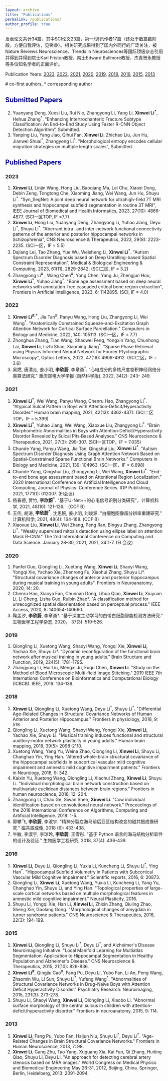 ```yaml
---
layout: archive
title: "Publications"
permalink: /publications/
author_profile: true
---
```


发表论文共计34篇，其中SCI论文23篇，第一/通讯作者17篇（还处于数篇数阶段，方便自我评估，见笑😅）。相关研究成果得到了国内外同行的广泛关注，被Nature Reviews Neuroscience、Trends in Neurosciences等国际顶级杂志引用并得到并得到院士Karl Friston教授、院士Edward Bullmore教授、杰青贺永教授等多位知名学者的正面评价。

Publication Years: [2023](#jump2023), [2022](#jump2022), [2021](#jump2021), [2020](#jump2020), [2019](#jump2019), [2018](#jump2018), [2016](#jump2016), [2015](#jump2015), [2013](#jump2013)

\# co-first authors, * corresponding author  

## <font color=DarkBlue>Submitted Papers</font> 

2. Yuanyang Deng, Xuesi Liu, Rui Nie, Zhangyong Li, Yang Li, **Xinwei Li<sup>*</sup>**, Hehua Zhang<sup>\*</sup>. “Enhancing Intertrochanteric Fracture Subtype Classification: An End-to-End Study Using Faster R-CNN Object Detection Algorithm”, Submitted.
3. Yanping Liu, Yang Jiao, Qihui Fan, **Xinwei Li**, Zhichao Liu, Jun Hu, Jianwei Shuai<sup>*</sup>, Zhangyong Li<sup>\*</sup>. "Morphological entropy encodes cellular migration strategies on multiple length scales", Submitted.

## <font color=DarkBlue>Published Papers</font>

### <span id="jump2023">2023</span>

1. **Xinwei Li**, Linjin Wang, Hong Liu, Baoqiang Ma, Lei Chu, Xiaoxi Dong, Debin Zeng, Tongtong Che,  Xiaoming Jiang, Wei Wang, Jun Hu, Shuyu Li<sup>*</sup>. "Syn_SegNet: A joint deep neural network for ultrahigh-ﬁeld 7T MRI synthesis and hippocampal subﬁeld segmentation in routine 3T MRI", IEEE Journal of Biomedical and Health Informatics, 2023, 27(10): 4866-4877. (SCI一区TOP, IF =7.7)
2. **Xinwei Li**, Hong Liu, Yuanyang Deng, Zhangyong Li, Yuhao Jiang, Deyu Li<sup>*</sup>,  Shuyu Li<sup>\*</sup>. "Aberrant intra- and inter-network functional connectivity patterns of the anterior and posterior hippocampal networks in Schizophrenia", CNS Neuroscience & Therapeutics, 2023, 29(8): 2223-2235. (SCI一区，IF = 5.5)
3. Dajiang Lei, Tao Zhang, Yue Wu, Weisheng Li, **Xinwei Li<sup>*</sup>**. "Autism Spectrum Disorder Diagnosis based on Deep Unrolling-based Spatial Constraint Representation", Medical & Biological Engineering & Computing, 2023, 61(11), 2829-2842. (SCI二区, IF = 3.2) 
4. Zhangyong Li<sup>#</sup> , Wang Chen<sup>#</sup>, Yong Chen, Yang Ju, Zhengjun Hou, **Xinwei Li<sup>*</sup>**, Yuhao Jiang<sup>*</sup>. "Bone age assessment based on deep neural networks with annotation-free cascaded critical bone region extraction", Frontiers in Artificial Intelligence, 2023, 6: 1142895. (SCI, IF = 4.0)

### <span id="jump2022">2022</span>

1. **Xinwei Li<sup>#,*</sup>**,  Jia Tan<sup>#</sup>, Panyu Wang, Hong Liu, Zhangyong Li, Wei Wang<sup>*</sup>. "Anatomically Constrained Squeeze-and-Excitation Graph Attention Network for Cortical Surface Parcellation." Computers in Biology and Medicine, 2022, 140: 105113. (SCI一区，IF = 7.7)
2. Zhonghua Zhang, Tian Wang, Shaowei Feng, Yongxin Yang, Chunhong Lai, **Xinwei Li**, Lizhi Shao, Xiaoming Jiang<sup>\*</sup>. "Sparse Phase Retrieval using Physics Informed Neural Network for Fourier Ptychographic Microscopy", Optics Letters, 2022, 47(19): 4909-4912. (SCI二区，IF = 3.6)
3. 吴燃, 唐清垚, 姜小明, **李欣蔚**, 李章勇<sup>*</sup>. "心电成分的多核尺度卷积神经网络分类算法研究." 重庆邮电大学学报 (自然科学版), 2022, 34(2): 243- 249.

### <span id="jump2021">2021</span>

1. **Xinwei Li<sup>*</sup>**, Wei Wang, Panyu Wang, Chenru Hao, Zhangyong Li<sup>*</sup>. "Atypical Sulcal Pattern in Boys with Attention‐Deficit/Hyperactivity Disorder." Human brain mapping, 2021, 42(13): 4362-4371.  (SCI二区TOP，IF = 5.399)
2. **Xinwei Li<sup>*</sup>**, Yuhao Jiang, Wei Wang, Xiaoxue Liu,  Zhangyong Li<sup>*</sup>. "Brain Morphometric Abnormalities in Boys with Attention‐Deficit/Hyperactivity Disorder Revealed by Sulcal Pits‐Based Analyses." CNS Neuroscience & Therapeutics, 2021, 27(3): 299-307. (SCI一区TOP，IF = 7.035)
3. Chunde Yang, Panyu Wang, Jia Tan, Qingshui Liu, **Xinwei Li<sup>*</sup>**. "Autism Spectrum Disorder Diagnosis Using Graph Attention Network Based on Spatial-Constrained Sparse Functional Brain Networks." Computers in Biology and Medicine, 2021, 139: 104963. (SCI一区，IF = 6.698)
4. Chunde Yang, Qingshui Liu, Zhongyong Li, Wei Wang, **Xinwei Li<sup>*</sup>**. "End-to-end bone age assessment based on Attentional Region Localization." 2020 International Conference on Artificial Intelligence and Cloud Computing, Journal of Physics: Conference Series. IOP Publishing, 2021, 1771(1): 012007. (EI会议)
5. 杨春德, 贾竹, **李欣蔚<sup>*</sup>**. "基于U-Net++的心电信号识别分类研究"，计算机科学, 2021, 48(10): 121-126. （CCF B）
6. 王伟, 胡涛, **李欣蔚<sup>*</sup>**, 沈思婉, 姜小明, 刘峻源. "白细胞图像超分辨率重建研究." 计算机科学, 2021, 48(4): 164-168. (CCF B)
7. Xiaoxue Liu, **Xinwei Li**, Wei Zhang, Peng Ran, Bingyu Zhang, Zhangyong Li<sup>*</sup>. "Weakly supervised mitosis detection using ellipse label on attention Mask R-CNN." The 2nd International Conference on Computing and Data Science. January 28–30, 2021, 2021, 34:1-7. (EI 会议)

### <span id="jump2020">2020</span>

1. Panfei Guo, Qiongling Li, Xuetong Wang, **Xinwei Li**, Shaoyi Wang, Yongqi Xie, Yachao Xie, Zhenrong Fu, Xiaohui Zhang, Shuyu Li*. "Structural covariance changes of anterior and posterior hippocampus during musical training in young adults". Frontiers in Neuroanatomy, 2020, 14: 20.
2. Chenru Hao, Xiaoya Fan, Chunnan Dong, Lihua Qiao, **Xinwei Li**, Xiuyuan Li, Li Cheng, Lisha Guo, Ruibin Zhao*. "A classification method for unrecognized spatial disorientation based on perceptual process." IEEE Access, 2020, 8: 140654-140660.
3. 鞠孟汐, **李欣蔚**, 李章勇*. "基于深度主动学习的白带白细胞智能检测方法研究." 生物医学工程学杂志, 2020， 37(3): 519-526.

### <span id="jump2019">2019</span>

1. Qiongling Li, Xuetong Wang, Shaoyi Wang, Yongqi Xie, **Xinwei Li,** Yachao Xie, Shuyu Li*. "Dynamic reconfiguration of the functional brain network after musical training in young adults." Brain Structure and Function, 2019, 224(5): 1781-1795.
2. Zhangyong Li, Hui Liu, Mengxi Ju, Fuqu Chen, **Xinwei Li**. "Study on the Method of Blood Microscopic Multi-field Image Stitching." 2019 IEEE 7th International Conference on Bioinformatics and Computational Biology (ICBCB). IEEE, 2019: 134-139.

### <span id="jump2018">2018</span>

1. **Xinwei Li**, Qiongling Li, Xuetong Wang, Deyu Li<sup>*</sup>,  Shuyu Li<sup>\*</sup>. "Differential Age-Related Changes in Structural Covariance Networks of Human Anterior and Posterior Hippocampus." Frontiers in physiology, 2018, 9: 518. 
2. Qiongling Li, Xuetong Wang, Shaoyi Wang, Yongqi Xie, **Xinwei Li,** Yachao Xie, Shuyu Li. "Musical training induces functional and structural auditory‐motor network plasticity in young adults." Human brain mapping, 2018, 39(5): 2098-2110.
3. Xuetong Wang, Yang Yu, Weina Zhao, Qiongling Li, **Xinwei Li,** Shuyu Li, Changhao Yin, Ying Han. "Altered whole-brain structural covariance of the hippocampal subfields in subcortical vascular mild cognitive impairment and amnestic mild cognitive impairment patients." Frontiers in Neurology, 2018, 9: 342.
4. Kaixin Yu, Xuetong Wang, Qiongling Li, Xiaohui Zhang, **Xinwei Li**, Shuyu Li. "Individual morphological brain network construction based on multivariate euclidean distances between brain regions." Frontiers in human neuroscience, 2018, 12: 204.
5. Zhangyong Li, Chao Ge, Siwan Shen, **Xinwei Li**. "Cow individual identification based on convolutional neural network." Proceedings of the 2018 International Conference on Algorithms, Computing and Artificial Intelligence. 2018: 1-5.
6. 郭攀飞, **李欣蔚**, 李淑宇. "精神分裂症海马前后亚区结构改变的磁共振成像研究." 磁共振成像, 2018 (6): 433-438.
7. 牛敏, 李淑宇, 李琼玲, **李欣蔚**, 王雪彤. "基于 Python 语言的海马结构分析软件的设计及验证." 生物医学工程研究, 2018, 37(4): 436-439.

### <span id="jump2016">2016</span>

1. **Xinwei Li,** Deyu Li, Qiongling Li, Yuxia Li, Kuncheng Li, Shuyu Li<sup>\*</sup>, Ying Han<sup>\*</sup>. "Hippocampal Subfield Volumetry in Patients with Subcortical Vascular Mild Cognitive Impairment." Scientific reports, 2016, 6: 20873.
2. Qiongling Li, **Xinwei Li**, Xuetong Wang, Yuxia Li, Kuncheng Li, Yang Yu, Changhao Yin, Shuyu Li, and Ying Han. "Topological properties of large-scale cortical networks based on multiple morphological features in amnestic mild cognitive impairment." Neural Plasticity, 2016.
3. Shuyu Li, Yongqi Xie, Han Li, **Xinwei Li,** Zhixin Zhang, Qiuling Zhao, Sheng Xie, Gaolang Gong. "Morphological changes of amygdala in turner syndrome patients." CNS Neuroscience & Therapeutics, 2016, 22(3): 194-199.

### <span id="jump2015">2015</span>

1. **Xinwei Li**, Qiongling Li, Shuyu Li<sup>\*</sup>, Deyu Li<sup>\*</sup>, and Alzheimer's Disease Neuroimaging Initiative. "Local Manifold Learning for Multiatlas Segmentation: Application to Hippocampal Segmentation in Healthy Population and Alzheimer's Disease." CNS Neuroscience & Therapeutics, 2015, 21(10): 826-836.
2. **Xinwei Li<sup>#</sup>**, Qingjiu Cao<sup>#</sup>, Fang Pu, Deyu Li, Yubo Fan, Li An, Peng Wang, Zhaomin Wu, Li Sun, Shuyu Li<sup>\*</sup>, Yufeng Wang<sup>\*</sup>. "Abnormalities of Structural Covariance Networks in Drug-Naïve Boys with Attention Deficit Hyperactivity Disorder." Psychiatry Research: Neuroimaging, 2015, 231(3): 273-278. 
3. Shuyu Li, Shaoyi Wang, **Xinwei Li**, Qiongling Li, Xiaobo Li. "Abnormal surface morphology of the central sulcus in children with attention-deficit/hyperactivity disorder." Frontiers in neuroanatomy, 2015, 9: 114.

### <span id="jump2013">2013</span>

1. **Xinwei Li**, Fang Pu, Yubo Fan, Haijun Niu, Shuyu Li<sup>\*</sup>, Deyu Li<sup>\*</sup>. "Age-Related Changes in Brain Structural Covariance Networks." Frontiers in Human Neuroscience, 2013, 7: 98. 
2. **Xinwei Li**, Gang Zhu, Tao Yang, Xuguang Xia, Kai Fan, Qi Zhang, Huiting Qiao, Shuyu Li, Deyu Li. "An approach for detecting cerebral artery stenosis based on MRA images." World Congress on Medical Physics and Biomedical Engineering May 26-31, 2012, Beijing, China. Springer, Berlin, Heidelberg, 2013: 2091-2094.
